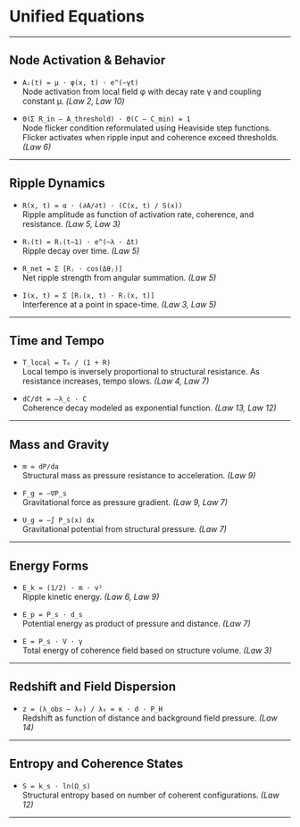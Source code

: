 
# Unified Equations

---

## Node Activation & Behavior

- `Aᵢ(t) = μ · φ(x, t) · e^(–γt)`  
  Node activation from local field φ with decay rate γ and coupling constant μ. *(Law 2, Law 10)*

- `Θ(Σ R_in – A_threshold) · Θ(C – C_min) = 1`  
  Node flicker condition reformulated using Heaviside step functions. Flicker activates when ripple input and coherence exceed thresholds. *(Law 6)*

---

## Ripple Dynamics

- `R(x, t) = α · (∂A/∂t) · (C(x, t) / S(x))`  
  Ripple amplitude as function of activation rate, coherence, and resistance. *(Law 5, Law 3)*

- `Rᵢ(t) = Rᵢ(t–1) · e^(–λ · Δt)`  
  Ripple decay over time. *(Law 5)*

- `R_net = Σ [Rⱼ · cos(Δθⱼ)]`  
  Net ripple strength from angular summation. *(Law 5)*

- `I(x, t) = Σ [Rᵢ(x, t) · Rⱼ(x, t)]`  
  Interference at a point in space-time. *(Law 3, Law 5)*

---

## Time and Tempo

- `T_local = T₀ / (1 + R)`  
  Local tempo is inversely proportional to structural resistance. As resistance increases, tempo slows. *(Law 4, Law 7)*

- `dC/dt = –λ_c · C`  
  Coherence decay modeled as exponential function. *(Law 13, Law 12)*

---

## Mass and Gravity

- `m = dP/da`  
  Structural mass as pressure resistance to acceleration. *(Law 9)*

- `F_g = –∇P_s`  
  Gravitational force as pressure gradient. *(Law 9, Law 7)*

- `U_g = –∫ P_s(x) dx`  
  Gravitational potential from structural pressure. *(Law 7)*

---

## Energy Forms

- `E_k = (1/2) · m · v²`  
  Ripple kinetic energy. *(Law 6, Law 9)*

- `E_p = P_s · d_s`  
  Potential energy as product of pressure and distance. *(Law 7)*

- `E = P_s · V · γ`  
  Total energy of coherence field based on structure volume. *(Law 3)*

---

## Redshift and Field Dispersion

- `z = (λ_obs – λ₀) / λ₀ = κ · d · P_H`  
  Redshift as function of distance and background field pressure. *(Law 14)*

---

## Entropy and Coherence States

- `S = k_s · ln(Ω_s)`  
  Structural entropy based on number of coherent configurations. *(Law 12)*

---

